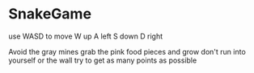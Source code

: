 # SnakeGame
use WASD to move 
W up
A left
S down
D right

Avoid the gray mines
grab the pink food pieces and grow
don't run into yourself or the wall
try to get as many points as possible
